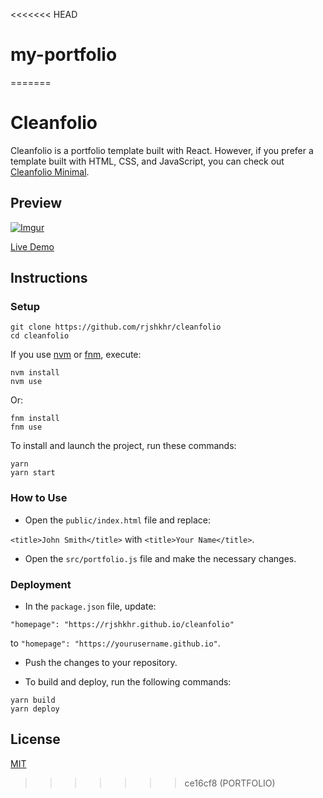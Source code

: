 <<<<<<< HEAD
# my-portfolio
=======
# Cleanfolio

Cleanfolio is a portfolio template built with React. However, if you prefer a template built with HTML, CSS, and JavaScript, you can check out [Cleanfolio Minimal](https://github.com/rjshkhr/cleanfolio-minimal).

## Preview

[![Imgur](https://imgur.com/FwDMNEM.gif)](https://rjshkhr.github.io/cleanfolio)

[Live Demo](https://rjshkhr.github.io/cleanfolio)

## Instructions

### Setup

```shell
git clone https://github.com/rjshkhr/cleanfolio
cd cleanfolio
```

If you use [nvm](https://github.com/nvm-sh/nvm) or [fnm](https://github.com/Schniz/fnm), execute:

```shell
nvm install
nvm use
```

Or:

```shell
fnm install
fnm use
```

To install and launch the project, run these commands:

```shell
yarn
yarn start
```

### How to Use

- Open the `public/index.html` file and replace:

`<title>John Smith</title>` with `<title>Your Name</title>`.

- Open the `src/portfolio.js` file and make the necessary changes.

### Deployment

- In the `package.json` file, update:

`"homepage": "https://rjshkhr.github.io/cleanfolio"`

to `"homepage": "https://yourusername.github.io"`.

- Push the changes to your repository.

- To build and deploy, run the following commands:

```shell
yarn build
yarn deploy
```

## License

[MIT](https://choosealicense.com/licenses/mit/)
>>>>>>> ce16cf8 (PORTFOLIO)
